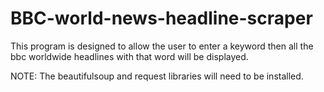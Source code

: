 # BBC-world-news-headline-scraper
This program is designed to allow the user to enter a keyword then all the bbc worldwide headlines with that word will be displayed.

NOTE:
The beautifulsoup and request libraries will need to be installed.
